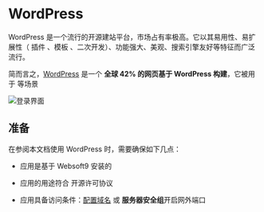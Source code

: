 # WordPress

WordPress 是一个流行的开源建站平台，市场占有率极高。它以其易用性、易扩展性（ 插件 、模板 、二次开发）、功能强大、美观、搜索引擎友好等特征而广泛流行。

简而言之，[WordPress](https://wordpress.com/) 是一个 **全球 42% 的网页基于 WordPress 构建**，它被用于     等场景


![登录界面](https://libs.websoft9.com/Websoft9/DocsPicture/zh/wordpress/wordpress-add-site-websoft9.png)


## 准备

在参阅本文档使用 WordPress 时，需要确保如下几点：

- 应用是基于 Websoft9 安装的

- 应用的用途符合 [](https://some_license_url) 开源许可协议

- 应用具备访问条件：[配置域名](./guide/appsetdomain) 或 **服务器安全组**开启网外端口